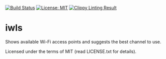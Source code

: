 [![Build Status](https://api.travis-ci.org/alopatindev/iwls.svg?branch=master)](https://travis-ci.org/alopatindev/iwls)
[![License: MIT](https://img.shields.io/badge/license-MIT-blue.svg)](LICENSE.txt)
[![Clippy Linting Result](https://clippy.bashy.io/github/alopatindev/iwls/master/badge.svg)](https://clippy.bashy.io/github/alopatindev/iwls/master/log)

iwls
====

Shows available Wi-Fi access points and suggests the best channel to use.

Licensed under the terms of MIT (read LICENSE.txt for details).
